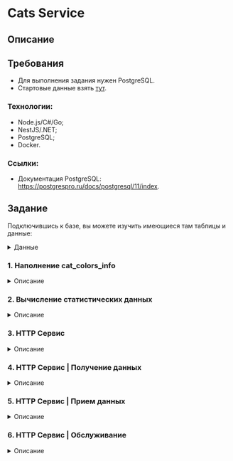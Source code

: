 # Cats Service

## Описание



## Требования

- Для выполнения задания нужен PostgreSQL.
- Стартовые данные взять [тут](./cats-service-init.sql).

### Технологии:

- Node.js/C#/Go;
- NestJS/.NET;
- PostgreSQL;
- Docker.

### Ссылки:

- Документация PostgreSQL: https://postgrespro.ru/docs/postgresql/11/index.


## Задание

Подключившись к базе, вы можете изучить имеющиеся там таблицы и данные:

<details>
<summary>Данные</summary>

```bash
wg_forge_backend=# \d
              List of relations
 Schema |      Name       | Type  |  Owner
--------+-----------------+-------+----------
 public | cat_colors_info | table | postgres
 public | cats            | table | postgres
 public | cats_stat       | table | postgres
(3 rows)

wg_forge_backend=# select * from cats limit 2;
 name  |     color     | tail_length | whiskers_length
-------+---------------+-------------+-----------------
 Tihon | red & white   |          15 |              12
 Marfa | black & white |          13 |              11
(2 rows)
```

</details>

### 1. Наполнение cat_colors_info

<details>
<summary>Описание</summary>

В базе данных есть таблица **cats** с такой схемой:
```bash
Table "public.cats"
     Column      |       Type
-----------------+-------------------
 name            | character varying
 color           | cat_color
 tail_length     | integer
 whiskers_length | integer
```

И она заполнена некоторыми данными, примерно такими:
```bash
 name  |     color     | tail_length | whiskers_length
-------+---------------+-------------+-----------------
 Tihon | red & white   |          15 |              12
 Marfa | black & white |          13 |              11
```

Про котов мы знаем некоторую важную информацию, например имя, цвет, длину хвоста и усов.

Цвет котов определен как перечисляемый тип данных:
```sql
CREATE TYPE cat_color AS ENUM (
    'black',
    'white',
    'black & white',
    'red',
    'red & white',
    'red & black & white'
);
```

Нужно выяснить, сколько котов каждого цвета есть в базe и записать эту информацию в таблицу **cat_colors_info**:
```bash
Table "public.cat_colors_info"
 Column |   Type
--------+-----------
 color  | cat_color
 count  | integer
Indexes:
    "cat_colors_info_color_key" UNIQUE CONSTRAINT, btree (color)
```

Должно получиться примерно так:
```bash
        color        | count
---------------------+-------
 black & white       |    1
 red & white         |    1
```

</details>

### 2. Вычисление статистических данных

<details>
<summary>Описание</summary>

Продолжим анализ наших котов.

Нужно вычислить некоторые статистические данные о котах:
- средняя длина хвоста;
- медиана длин хвостов;
- мода длин хвостов;
- средняя длина усов;
- медиана длин усов;
- мода длин усов.

И сохранить эту информацию в таблицу **cats_stat**:
```bash
Table "public.cats_stat"
         Column         |   Type
------------------------+-----------
 tail_length_mean       | numeric
 tail_length_median     | numeric
 tail_length_mode       | integer[]
 whiskers_length_mean   | numeric
 whiskers_length_median | numeric
 whiskers_length_mode   | integer[]
```

Должно получиться примерно так:
```bash
 tail_length_mean | tail_length_median | tail_length_mode
------------------+--------------------+------------------
             14.0 |               14.0 | {13,15}
 whiskers_length_mean | whiskers_length_median | whiskers_length_mode
----------------------+------------------------+----------------------
                 11.5 |                   11.5 | {11,12}
```

Если вы не знаете, что такое среднее значение (mean), медиана (median) и мода (mode), вы без труда найдете информацию об этих базовых величинах статистики в интернете.

</details>

### 3. HTTP Сервис

<details>
<summary>Описание</summary>

Хорошо иметь данные, но еще лучше иметь сервис, который с этими данными работает. Нам понадобится HTTP API.

Для начала нужно реализовать метод ping.

Напишите программу, которая будет работать как веб-сервер на порту 3000. И на запрос:
```bash
curl -X GET http://localhost:3000/ping
```

будет отвечать строкой:
```bash
"Cats Service. Version 0.1"
```

</details>

### 4. HTTP Сервис | Получение данных

<details>
<summary>Описание</summary>

Теперь нужен метод для получения списка котов. На запрос:
```bash
curl -X GET http://localhost:3000/cats
```

Должен возвращаться список котов в формате JSON:
```bash
[
  {"name": "Tihon", "color": "red & white", "tail_length": 15, "whiskers_length": 12},
  {"name": "Marfa", "color": "black & white", "tail_length": 13, "whiskers_length": 11}
]
```

Должна работать сортировка по заданному атрибуту, по возрастанию или убыванию:
```bash
curl -X GET http://localhost:3000/cats?attribute=name&order=asc
curl -X GET http://localhost:3000/cats?attribute=tail_length&order=desc
```

Так же клиент должен иметь возможность запросить подмножество данных, указав offset и limit:
```bash
curl -X GET http://localhost:3000/cats?offset=10&limit=10
```

Разумеется, клиент может указать и сортировку, и лимит одновременно:
```bash
curl -X GET http://localhost:3000/cats?attribute=color&order=asc&offset=5&limit=2
```

Подумайте, что должен возвращать сервер, если указан несуществующий атрибут? Неправильный order? Offset больший, чем имеется данных в базе? Какие еще могут быть варианты невалидных запросов?

Обработайте такие запросы так, как считаете правильным.

В этом задании не лишними будут юнит-тесты, проверяющие, что ваша программа корректно обрабатывает валидные и невалидные входящие данные.

</details>

### 5. HTTP Сервис | Прием данных

<details>
<summary>Описание</summary>

Конечно, наш сервис должен поддерживать добавление новых котов.

Запрос на добавление выглядит так:
```bash
curl -X POST http://localhost:3000/cat \
-d "{\"name\": \"Tihon\", \"color\": \"red & white\", \"tail_length\": 15, \"whiskers_length\": 12}"
```

Получив такой запрос сервис должен сохранить в базе нового кота.

Здесь тоже может быть много интересных ситуаций. Что, если кот с указнным именем уже есть в базе? А если длина хвоста задана как отрицательное число? Или это вообще не число? А если данные не являются валидным JSON-объектом?

Подумайте, какие еще возможны ситуации. Обработайте их так, как считаете правильным. Не забудьте про юнит-тесты.

</details>

### 6. HTTP Сервис | Обслуживание

<details>
<summary>Описание</summary>

Хороший сервис должен быть готов к нештатным ситуациям. Допустим, некая группа клиентов случайно или намеренно посылает больше запросов к сервису, чем сервис может обслужить.

Если сервис будет пытаться обслужить все запросы, то в какой-то момент он упадет. Но умный сервис знает свои возможности и работает в их пределах. Лишние запросы сервис должен отвергать.

У сервиса должна быть настройка, какое количество запросов он может обслужить. Допустим, это будет 600 запросов в минуту. Если количество запросов от клиентов превышает этот лимит, то часть запросов сервер должен отвергнуть с HTTP-статусом "429 Too Many Requests".

```bash
curl -X GET http://localhost:3000/cats
429 Too Many Requests
```

</details>
